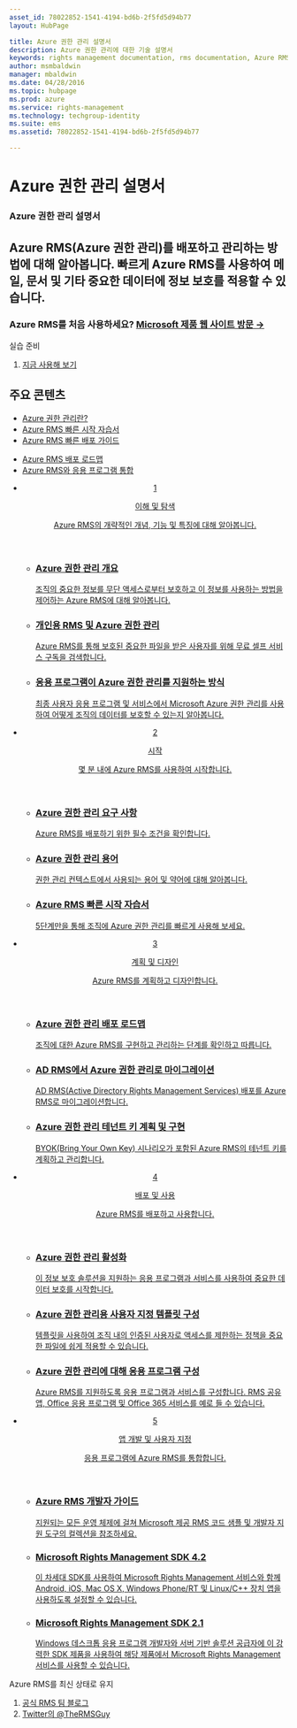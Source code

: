 ```yaml
---
asset_id: 78022852-1541-4194-bd6b-2f5fd5d94b77
layout: HubPage

title: Azure 권한 관리 설명서
description: Azure 권한 관리에 대한 기술 설명서
keywords: rights management documentation, rms documentation, Azure RMS documentation
author: msmbaldwin
manager: mbaldwin
ms.date: 04/28/2016
ms.topic: hubpage
ms.prod: azure
ms.service: rights-management
ms.technology: techgroup-identity
ms.suite: ems
ms.assetid: 78022852-1541-4194-bd6b-2f5fd5d94b77

---
```

# Azure 권한 관리 설명서
<article id="main">
    <section id="hero-content">
      <h1>Azure 권한 관리 설명서</h1>
      <h2>Azure RMS(Azure 권한 관리)를 배포하고 관리하는 방법에 대해 알아봅니다. 빠르게 Azure RMS를 사용하여 메일, 문서 및 기타 중요한 데이터에 정보 보호를 적용할 수 있습니다.</h2>
      <h3>Azure RMS를 처음 사용하세요? <a href="http://www.microsoft.com/en-us/server-cloud/products/azure-rights-management/" target="_blank">Microsoft 제품 웹 사이트 방문 &rarr;</a></h3>
    </section>
    <aside class="alert section-border">
        <p>실습 준비</p>
        <ol class="action-list">
            <li><a href="https://portal.office.com/Signup/Signup.aspx?&OfferId=A43415D3-404C-4df3-B31B-AAD28118A778&dl=RIGHTSMANAGEMENT&ali=1#0" target="_blank" class="button-bordered button-translucent">지금 사용해 보기</a></li>
        </ol>
    </aside>
    <section id="featured" class="container">
      <h2 class="section-heading"><span class="icon icon-warning"></span> 주요 콘텐츠</h2>
      <div class="features row">
        <ul class="column column-half">
          <li><a href="./understand-explore/what-is-azure-rms.md">Azure 권한 관리란?</a></li>
          <li><a href="./get-started/quick-start-tutorial.md">Azure RMS 빠른 시작 자습서</a></li>
          <li><a href="./get-started/rapid-deployment-guide.md">Azure RMS 빠른 배포 가이드</a></li>
        </ul>
        <ul class="column column-half">
          <li><a href="./plan-design/deployment-roadmap.md">Azure RMS 배포 로드맵</a></li>
          <li><a href="./develop/developers-guide.md">Azure RMS와 응용 프로그램 통합</a></li>
        </ul>
      </div>
    </section>
    <div id="journeys">
      <section class="container">
        <ul class="journeys-list">
          <li class="journey-step">
            <header class="journey-step-header row">
              <a href="./understand-explore/azure-rights-management.md">
                <div class="title column-third">
                  <span class="step-number">1</span>
                  <p>이해 및 탐색</p>
                </div>
                <p class="description column-two-thirds">Azure RMS의 개략적인 개념, 기능 및 특징에 대해 알아봅니다.</p>
              </a>
            </header>
            <section class="journey-step-elements content">
              <ul class="row">
                <li class="column-third">
                  <a href="./understand-explore/azure-rights-management.md">
                    <h3>Azure 권한 관리 개요</h3>
                    <p>조직의 중요한 정보를 무단 액세스로부터 보호하고 이 정보를 사용하는 방법을 제어하는 Azure RMS에 대해 알아봅니다.</p>
                  </a>
                </li>
                <li class="column-third">
                  <a href="./understand-explore/rms-for-individuals.md">
                    <h3>개인용 RMS 및 Azure 권한 관리</h3>
                    <p>Azure RMS를 통해 보호된 중요한 파일을 받은 사용자를 위해 무료 셀프 서비스 구독을 검색합니다.</p>
                  </a>
                </li>
                <li class="column-third">
                  <a href="./understand-explore/applications-support.md">
                    <h3>응용 프로그램이 Azure 권한 관리를 지원하는 방식</h3>
                    <p>최종 사용자 응용 프로그램 및 서비스에서 Microsoft Azure 권한 관리를 사용하여 어떻게 조직의 데이터를 보호할 수 있는지 알아봅니다. </p>
                  </a>
                </li>
              </ul>
            </section>
          </li>
          <li class="journey-step">
            <header class="journey-step-header row">
              <a href="./get-started/requirements-azure-rms.md">
                <div class="title column-third">
                  <span class="step-number">2</span>
                  <p>시작</p>
                </div>
                <p class="description column-two-thirds">몇 분 내에 Azure RMS를 사용하여 시작합니다.</p>
              </a>
            </header>
            <section class="journey-step-elements content">
              <ul class="row">
                <li class="column-third">
                  <a href="./get-started/requirements-azure-rms.md">
                    <h3>Azure 권한 관리 요구 사항</h3>
                    <p>Azure RMS를 배포하기 위한 필수 조건을 확인합니다.</p>
                  </a>
                </li>
                <li class="column-third">
                  <a href="./get-started/terminology.md">
                    <h3>Azure 권한 관리 용어</h3>
                    <p>권한 관리 컨텍스트에서 사용되는 용어 및 약어에 대해 알아봅니다.</p>
                  </a>
                </li>
                <li class="column-third">
                  <a href="./get-started/quick-start-tutorial.md">
                    <h3>Azure RMS 빠른 시작 자습서</h3>
                    <p>5단계만을 통해 조직에 Azure 권한 관리를 빠르게 사용해 보세요.</p>
                  </a>
                </li>
              </ul>
            </section>
          </li>
          <li class="journey-step">
            <header class="journey-step-header row">
              <a href="./plan-design/deployment-roadmap.md">
                <div class="title column-third">
                  <span class="step-number"> 3</span>
                  <p>계획 및 디자인</p>
                </div>
                <p class="description column-two-thirds">Azure RMS를 계획하고 디자인합니다.</p>
              </a>
            </header>
            <section class="journey-step-elements content">
              <ul class="row">
                <li class="column-third">
                  <a href="./plan-design/deployment-roadmap.md">
                    <h3>Azure 권한 관리 배포 로드맵</h3>
                    <p>조직에 대한 Azure RMS를 구현하고 관리하는 단계를 확인하고 따릅니다.</p>
                  </a>
                </li>
                <li class="column-third">
                  <a href="./plan-design/migrate-from-ad-rms-to-azure-rms.md">
                    <h3>AD RMS에서 Azure 권한 관리로 마이그레이션</h3>
                    <p>AD RMS(Active Directory Rights Management Services) 배포를 Azure RMS로 마이그레이션합니다.</p>
                  </a>
                </li>
                <li class="column-third">
                  <a href="./plan-design/plan-implement-tenant-key.md">
                    <h3>Azure 권한 관리 테넌트 키 계획 및 구현</h3>
                    <p>BYOK(Bring Your Own Key) 시나리오가 포함된 Azure RMS의 테넌트 키를 계획하고 관리합니다.</p>
                  </a>
                </li>
              </ul>
            </section>
          </li>
          <li class="journey-step">
            <header class="journey-step-header row">
              <a href="./deploy-use/activate-service.md">
                <div class="title column-third">
                  <span class="step-number"> 4</span>
                  <p>배포 및 사용</p>
                </div>
                <p class="description column-two-thirds">Azure RMS를 배포하고 사용합니다.</p>
              </a>
            </header>
            <section class="journey-step-elements content">
              <ul class="row">
                 <li class="column-third">
                 <a href="./deploy-use/activate-service.md">
                    <h3>Azure 권한 관리 활성화</h3>
                    <p>이 정보 보호 솔루션을 지원하는 응용 프로그램과 서비스를 사용하여 중요한 데이터 보호를 시작합니다.</p>
                  </a>
                </li>
                <li class="column-third">
                  <a href="./deploy-use/configure-custom-templates.md">
                    <h3>Azure 권한 관리용 사용자 지정 템플릿 구성</h3>
                    <p>템플릿을 사용하여 조직 내의 인증된 사용자로 액세스를 제한하는 정책을 중요한 파일에 쉽게 적용할 수 있습니다.</p>
                 </a>
                </li>
                <li class="column-third">
                  <a href="./deploy-use/configure-applications.md">
                    <h3>Azure 권한 관리에 대해 응용 프로그램 구성</h3>
                    <p>Azure RMS를 지원하도록 응용 프로그램과 서비스를 구성합니다. RMS 공유 앱, Office 응용 프로그램 및 Office 365 서비스를 예로 들 수 있습니다.</p>
                 </a>
                </li>
              </ul>
            </section>
          </li>
          <li class="journey-step">
            <header class="journey-step-header row">
              <a href="./develop/developers-guide.md">
                <div class="title column-third">
                  <span class="step-number"> 5</span>
                  <p>앱 개발 및 사용자 지정</p>
                </div>
                <p class="description column-two-thirds">응용 프로그램에 Azure RMS를 통합합니다.
                </p>
              </a>
            </header>
            <section class="journey-step-elements content">
              <ul class="row">
                <li class="column-third">
                  <a href="./develop/developers-guide.md">
                    <h3>Azure RMS 개발자 가이드</h3>
                    <p>지원되는 모든 운영 체제에 걸쳐 Microsoft 제공 RMS 코드 샘플 및 개발자 지원 도구의 컬렉션을 참조하세요.</p>
                  </a>
                </li>
                <li class="column-third">
                  <a href="./develop/active-directory-rights-management-services-multi-platform-thin-client-sdk-portal.md">
                    <h3>Microsoft Rights Management SDK 4.2</h3>
                    <p>이 차세대 SDK를 사용하여 Microsoft Rights Management 서비스와 함께 Android, iOS, Mac OS X, Windows Phone/RT 및 Linux/C++ 장치 앱을 사용하도록 설정할 수 있습니다.</p>
                  </a>
                </li>
                <li class="column-third">
                  <a href="./develop/microsoft-information-protection-and-control-client-portal.md">
                    <h3>Microsoft Rights Management SDK 2.1</h3>
                    <p>Windows 데스크톱 응용 프로그램 개발자와 서버 기반 솔루션 공급자에 이 강력한 SDK 제품을 사용하여 해당 제품에서 Microsoft Rights Management 서비스를 사용할 수 있습니다.</p>
                  </a>
                </li>
              </ul>
            </section>
          </li>
        </ul>
      </section>
    </div>
    <aside class="alert alert-social">
      <p>Azure RMS를 최신 상태로 유지 <ol class="action-list">
        <li><a href="http://blogs.technet.com/b/rms/" target="_blank" class="button-bordered button-translucent">공식 RMS 팀 블로그</a></li>
        <li><a href="https://twitter.com/TheRMSGuy" target="_blank" class="button-bordered button-translucent">Twitter의 @TheRMSGuy</a></li>
      </ol>
    </aside>
</article>


<!--HONumber=May16_HO3-->



